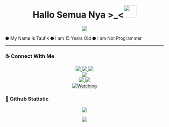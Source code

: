 <h1 align="center">Hallo Semua Nya >_<<img src="https://user-images.githubusercontent.com/1303154/88677602-1635ba80-d120-11ea-84d8-d263ba5fc3c0.gif" width="40px" alt=""><br></h1>
<p align="center">
  <img src="https://i.ibb.co/JvPMNZ1/a2f6d8cc28720a48657734a51a54ce4f.jpg" />
</p>

<p align="center">

⬣ My Name Is Taufik
⬣️ I am 15 Years Old 
⬣ I am Not Programmer

</p>

------
### ☕ Connect With Me
<p align="center">
  <a href="https://instagram.com/imfikkur___"><img src="https://img.shields.io/badge/Instagram-E4405F?style=for-the-badge&logo=instagram&logoColor=white"/> 
  <a href="https://wa.me/message/UZKBF2Q4XRYLC1"><img src="https://img.shields.io/badge/WhatsApp-25D366?style=for-the-badge&logo=whatsapp&logoColor=white" />
  <a href="https://t.me/fixmood"><img src="https://img.shields.io/badge/Telegram-%230088cc.svg?&style=for-the-badge&logo=telegram&logoColor=white" /> <br>
  <a href="https://youtube.com/channel/UC0gFhvgUg74epD59IriL2SQ"><img src="https://img.shields.io/badge/YouTube-FixMoodXyzz-ff0000?style=for-the-badge&logo=youtube&logoColor=ff0000&link=https://youtube.com/channel/UC0gFhvgUg74epD59IriL2SQ" /><br>
  <a name=FixMoodXyzz&label=VIEWS&style=flat-square&color=orange" />
  <a href="https://github.com/FixMoodXyzz"><img src="https://img.shields.io/badge/-GitHub-black?style=flat-square&logo=github" /> 
  <a href="https://youtube.com/channel/UC0gFhvgUg74epD59IriL2SQ"><img src="https://img.shields.io/youtube/channel/subscribers/UC0gFhvgUg74epD59IriL2SQ?style=social" /> <br>
  <a href="https://komarev.com/ghpvc/?username=FixMoodXyzz&color=blue&style=flat-square&label=Profile+Views"><img title="Watching" src="https://komarev.com/ghpvc/?username=FixMoodXyzz&color=blue&style=flat-square&label=Profile+View"></a>
</pp

------
### 🚀 Github Statistic

<p align="center"><a href="https://github.com/FixMoodXyzz"><img src="https://github-readme-stats.vercel.app/api?username=FixMoodXyzz&show_icons=true&theme=radical"></a></p>
<p align="center"><a href="https://github.com/FixMoodXyzz"><img src="https://github-readme-stats.vercel.app/api/top-langs/?username=FixMoodXyzz&theme=radical&layout=compact"></a></p> 
